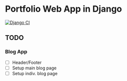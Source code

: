 # Portfolio Web App in Django

[![Django CI](https://github.com/MikeSpa/portfolio/actions/workflows/django.yml/badge.svg)](https://github.com/MikeSpa/portfolio/actions/workflows/django.yml)



## TODO

### Blog App
-[ ] Header/Footer  
-[ ] Setup main blog page  
-[ ] Setup indiv. blog page